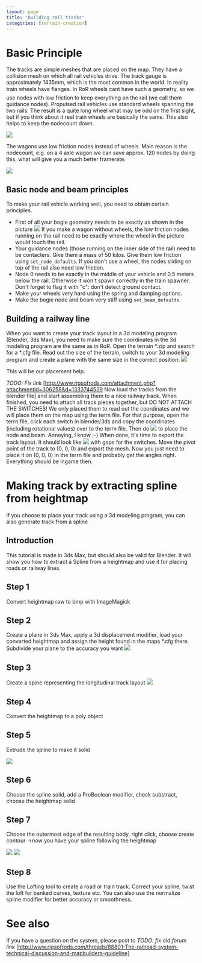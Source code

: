 ```yaml
---
layout: page
title: "Building rail tracks"
categories: [terrain-creation]
---
```


# Basic Principle 

The tracks are simple meshes that are placed on the map. 
They have a collision mesh on which all rail vehicles drive. 
The track gauge is approximately 1435mm, which is the most common in the world. 
In reality train wheels have flanges.
In RoR wheels cant have such a geometry, so we use nodes with low friction 
to keep everything on the rail (we call them guidance nodes). 
Propulsed rail vehicles use standard wheels spanning the two rails. 
The result is a quite long wheel what may be odd on the first sight, 
but if you think about it real train wheels are basically the same. 
This also helps to keep the nodecount down. 

![](/images/rail-vehicles-basic-concept1.jpg)

The wagons use low friction nodes instead of wheels. 
Main reason is the nodecount, e.g. on a 4 axle wagon we can save approx. 
120 nodes by doing this, what will give you a much better framerate. 

![](/images/rail-vehicles-basic-concept2.jpg)

## Basic node and beam principles

To make your rail vehicle working well, you need to obtain certain principles. 

* First of all your bogie geometry needs to be exactly as shown in the picture
  ![](/images/rail-vehicles-geometry-reference.png) 
  If you make a wagon without wheels, the low friction nodes running on the rail 
  need to be exactly where the wheel in the picture would touch the rail.
* Your guidance nodes (those running on the inner side of the rail) need to be contacters. 
  Give them a mass of 50 kilos. Give them low friction using `set_node_defaults`. 
  If you don't use a wheel, the nodes sliding on top of the rail also need low friction.
* Node 0 needs to be exactly in the middle of your vehicle and 0.5 meters below the rail. 
  Otherwise it won't spawn correctly in the train spawner.
  Don't forget to flag it with "c": don't detect ground contact.
* Make your wheels very hard using the spring and damping options.
* Make the bogie node and beam very stiff using `set_beam_defaults`.

## Building a railway line

When you want to create your track layout in a 3d modeling program (Blender, 3ds Max), 
you need to make sure the coordinates in the 3d modeling program are the same as in RoR. 
Open the terrain *.zip and search for a *.cfg file. 
Read out the size of the terrain, switch to your 3d modeling program 
and create a plane with the same size in the correct position:
![](/images/rail-track-building-3dtool.jpg)

This will be our placement help.

*TODO: Fix link* [http://www.rigsofrods.com/attachment.php?attachmentid=306258&d=1333744539 Now load the tracks from the blender file] 
and start assembling them to a nice railway track. 
When finished, you need to attach all track pieces together, but DO NOT ATTACH THE SWITCHES! 
We only placed them to read out the coordinates and we will place them on the map using the terrn file. 
For that purpose, open the terrn file, click each switch in blender/3ds and copy the coordinates 
(including rotational values) over to the terrn file. Then do 
![](/images/rail-track-building-terrn-placing-switches.png)
to place the node and beam. Annoying, I know ;-) 
When done, it's time to export the track layout. It should look like 
![](/images/rail-track-building-switch-gaps.png)
with gaps for the switches.
Move the pivot point of the track to (0, 0, 0) and export the mesh.
Now you just need to place it on (0, 0, 0) in the terrn file and probably get the angles right.
Everything should be ingame then.
 
# Making track by extracting spline from heightmap

If you choose to place your track using a 3d modeling program, you can also 
generate track from a spline

## Introduction

This tutorial is made in 3ds Max, but should also be valid for Blender. 
It will show you how to extract a Spline from a heightmap and use it for placing roads or railway lines.

## Step 1

Convert heightmap raw to bmp with ImageMagick

## Step 2

Create a plane in 3ds Max, apply a 3d displacement modifier, load your converted heightmap 
and assign the height found in the maps *.cfg there. 
Subdivide your plane to the accuracy you want
![](/images/rail-track-heightmap-spline-1.jpg)


## Step 3

Create a spine representing the longitudinal track layout
![](/images/rail-track-heightmap-spline-2.jpg)

## Step 4

Convert the heightmap to a poly object

## Step 5

Extrude the spline to make it solid

![](/images/rail-track-heightmap-spline-3.jpg)

## Step 6

Choose the spline solid, add a ProBoolean modifier, check substract, choose the heightmap solid

## Step 7

Choose the outermost edge of the resulting body, right click, choose create contour ->now you have your spline following the heightmap

![](/images/rail-track-heightmap-spline-4.jpg)
![](/images/rail-track-heightmap-spline-5.jpg)

## Step 8

Use the Lofting tool to create a road or train track.
Correct your spline, twist the loft for banked curves, texture etc.
You can also use the normalize spline modifier for better accuracy or smoothness.

# See also 

If you have a question on the system, please post to 
*TODO: fix old forum link*
[http://www.rigsofrods.com/threads/88801-The-railroad-system-technical-discussion-and-mapbuilders-guideline]
